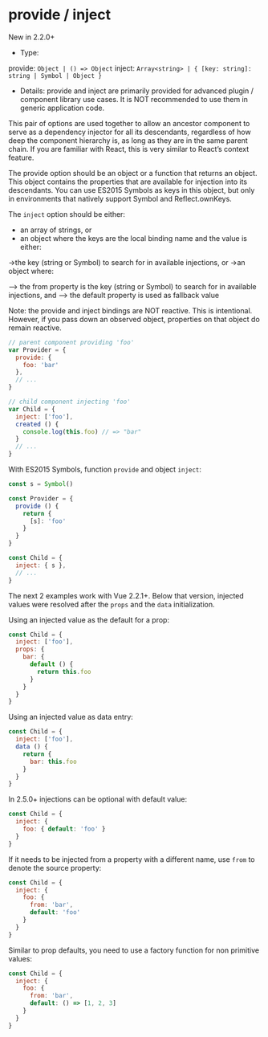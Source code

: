# provide / inject

New in 2.2.0+

* Type:

provide: `Object | () => Object`
inject: `Array<string> | { [key: string]: string | Symbol | Object }`

* Details:
provide and inject are primarily provided for advanced plugin / component library use cases. It is NOT recommended to use them in generic application code.

This pair of options are used together to allow an ancestor component to serve as a dependency injector for all its descendants, regardless of how deep the component hierarchy is, as long as they are in the same parent chain. If you are familiar with React, this is very similar to React’s context feature.

The provide option should be an object or a function that returns an object. This object contains the properties that are available for injection into its descendants. You can use ES2015 Symbols as keys in this object, but only in environments that natively support Symbol and Reflect.ownKeys.

The `inject` option should be either:

* an array of strings, or
* an object where the keys are the local binding name and the value is either:

->the key (string or Symbol) to search for in available injections, or
->an object where:

-->
the from property is the key (string or Symbol) to search for in available injections, and
-->
the default property is used as fallback value

Note: the provide and inject bindings are NOT reactive. This is intentional. However, if you pass down an observed object, properties on that object do remain reactive.

```js
// parent component providing 'foo'
var Provider = {
  provide: {
    foo: 'bar'
  },
  // ...
}

// child component injecting 'foo'
var Child = {
  inject: ['foo'],
  created () {
    console.log(this.foo) // => "bar"
  }
  // ...
}
```

With ES2015 Symbols, function `provide` and object `inject`:

```js
const s = Symbol()

const Provider = {
  provide () {
    return {
      [s]: 'foo'
    }
  }
}

const Child = {
  inject: { s },
  // ...
}
```

The next 2 examples work with Vue 2.2.1+. Below that version, injected values were resolved after the `props` and the `data` initialization.

Using an injected value as the default for a prop:

```js
const Child = {
  inject: ['foo'],
  props: {
    bar: {
      default () {
        return this.foo
      }
    }
  }
}
```

Using an injected value as data entry:

```js
const Child = {
  inject: ['foo'],
  data () {
    return {
      bar: this.foo
    }
  }
}
```

In 2.5.0+ injections can be optional with default value:

```js
const Child = {
  inject: {
    foo: { default: 'foo' }
  }
}
```

If it needs to be injected from a property with a different name, use `from` to denote the source property:

```js
const Child = {
  inject: {
    foo: {
      from: 'bar',
      default: 'foo'
    }
  }
}
```

Similar to prop defaults, you need to use a factory function for non primitive values:

```js
const Child = {
  inject: {
    foo: {
      from: 'bar',
      default: () => [1, 2, 3]
    }
  }
}
```

